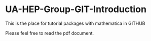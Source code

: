 # UA-HEP-Group-GIT-Introduction
This is the place for tutorial packages with mathematica in GITHUB

Please feel free to read the pdf document.

